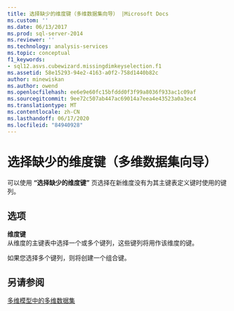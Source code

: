 ```yaml
---
title: 选择缺少的维度键（多维数据集向导） |Microsoft Docs
ms.custom: ''
ms.date: 06/13/2017
ms.prod: sql-server-2014
ms.reviewer: ''
ms.technology: analysis-services
ms.topic: conceptual
f1_keywords:
- sql12.asvs.cubewizard.missingdimkeyselection.f1
ms.assetid: 58e15293-94e2-4163-a0f2-758d1440b82c
author: minewiskan
ms.author: owend
ms.openlocfilehash: ee6e9e60fc15bfddd0f3f99a8036f933ac1c09af
ms.sourcegitcommit: 9ee72c507ab447ac69014a7eea4e43523a0a3ec4
ms.translationtype: MT
ms.contentlocale: zh-CN
ms.lasthandoff: 06/17/2020
ms.locfileid: "84940928"
---
```

# <a name="select-missing-dimension-keys-cube-wizard"></a>选择缺少的维度键（多维数据集向导）
  可以使用 **“选择缺少的维度键”** 页选择在新维度没有为其主键表定义键时使用的键列。  
  
## <a name="options"></a>选项  
 **维度键**  
 从维度的主键表中选择一个或多个键列，这些键列将用作该维度的键。  
  
 如果您选择多个键列，则将创建一个组合键。  
  
## <a name="see-also"></a>另请参阅  
 [多维模型中的多维数据集](multidimensional-models/cubes-in-multidimensional-models.md)  
  
  
